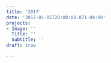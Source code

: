 ```yaml
---
title: '2017'
date: '2017-01-05T20:08:00.871-04:00'
projects:
- Image: ''
  Title: ''
  Subtitle: ''
draft: true

---
```

